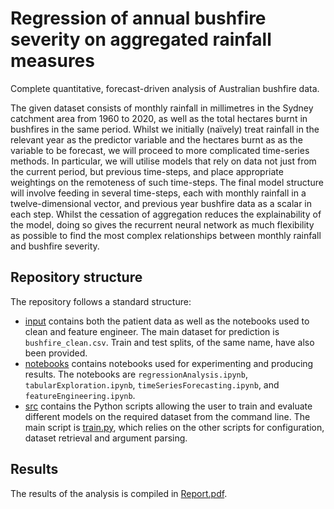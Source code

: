 # Regression of annual bushfire severity on aggregated rainfall measures
Complete quantitative, forecast-driven analysis of Australian bushfire data.

The given dataset consists of monthly rainfall in millimetres in the Sydney catchment area from 1960 to 2020, as well as the total hectares burnt in bushfires in the same period. Whilst we initially (naïvely) treat rainfall in the relevant year as the predictor variable and the hectares burnt as as the variable to be forecast, we will proceed to more complicated time-series methods. In particular, we will utilise models that rely on data not just from the current period, but previous time-steps, and place appropriate weightings on the remoteness of such time-steps. The final model structure will involve feeding in several time-steps, each with monthly rainfall in a twelve-dimensional vector, and previous year bushfire data as a scalar in each step. Whilst the cessation of aggregation reduces the explainability of the model, doing so gives the recurrent neural network as much flexibility as possible to find the most complex relationships between monthly rainfall and bushfire severity.

## Repository structure
The repository follows a standard structure:
* [input](https://github.com/charlieoneill11/bushfireanalysis/tree/main/input) contains both the patient data as well as the notebooks used to clean and feature engineer. The main dataset for prediction is `bushfire_clean.csv`. Train and test splits, of the same name, have also been provided.
* [notebooks](https://github.com/charlieoneill11/bushfireanalysis/tree/main/notebooks) contains notebooks used for experimenting and producing results. The notebooks are `regressionAnalysis.ipynb`, `tabularExploration.ipynb`, `timeSeriesForecasting.ipynb`, and `featureEngineering.ipynb`.
* [src](https://github.com/charlieoneill11/diabeticretinopathy/tree/main/src) contains the Python scripts allowing the user to train and evaluate different models on the required dataset from the command line. The main script is [train.py](https://github.com/charlieoneill11/diabeticretinopathy/blob/main/src/train.py), which relies on the other scripts for configuration, dataset retrieval and argument parsing.

## Results
The results of the analysis is compiled in [Report.pdf](https://github.com/charlieoneill11/bushfireanalysis/blob/main/Bushfire_Report_Final.pdf).

